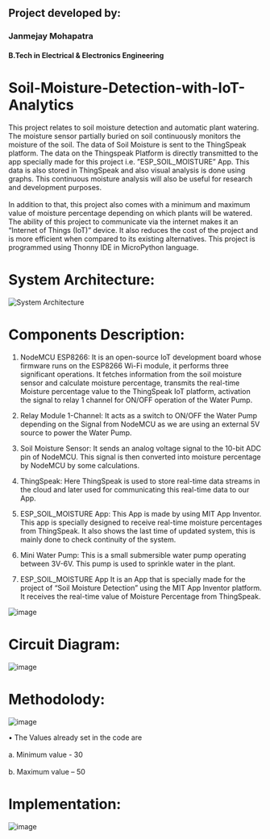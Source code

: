 

## Project developed by:          
### Janmejay Mohapatra 
#### B.Tech in Electrical & Electronics Engineering


# Soil-Moisture-Detection-with-IoT-Analytics



<p1>This project relates to soil moisture detection and automatic plant watering. The moisture sensor partially buried on soil continuously monitors the moisture of the soil. The data of Soil Moisture is sent to the ThingSpeak platform. The data on the Thingspeak Platform is directly transmitted to the app specially made for this project i.e. ”ESP_SOIL_MOISTURE” App. This data is also stored in ThingSpeak and also visual analysis is done using graphs. This continuous moisture analysis will also be useful for research and development purposes.</p1><br></br>
In addition to that, this project also comes with a minimum and maximum value of moisture percentage depending on which plants will be watered. The ability of this project to communicate via the internet makes it an “Internet of Things (IoT)” device. It also reduces the cost of the project and is more efficient when compared to its existing alternatives. This project is programmed using Thonny IDE in MicroPython language.

# System Architecture:

![System Architecture ](https://user-images.githubusercontent.com/89799094/150679374-bc27e68a-8822-43f1-a82a-c61179ca8826.png)



# Components Description:

1)	NodeMCU ESP8266: It is an open-source IoT development board whose firmware runs on the ESP8266 Wi-Fi module, it performs three significant operations. It fetches information from the soil moisture sensor and calculate moisture percentage, transmits the real-time Moisture percentage value to the ThingSpeak IoT platform, activation the signal to relay 1 channel for ON/OFF operation of the Water Pump.


2)	Relay Module 1-Channel: It acts as a switch to ON/OFF the Water Pump depending on the Signal from NodeMCU as we are using an external 5V source to power the Water Pump.


3)	Soil Moisture Sensor: It sends an analog voltage signal to the 10-bit ADC pin of NodeMCU. This signal is then converted into moisture percentage by NodeMCU by some calculations.


4)	ThingSpeak: Here ThingSpeak is used to store real-time data streams in the cloud and later used for communicating this real-time data to our App.


5)	ESP_SOIL_MOISTURE App: This App is made by using MIT App Inventor. This app is specially designed to receive real-time moisture percentages from ThingSpeak. It also shows the last time of updated system, this is mainly done to check continuity of the system.


6)	Mini Water Pump: This is a small submersible water pump operating between 3V-6V. This pump is used to sprinkle water in the plant.


7)	ESP_SOIL_MOISTURE App 
It is an App that is specially made for the project of  “Soil Moisture Detection” using the MIT App Inventor platform. It receives the real-time value of Moisture Percentage from ThingSpeak.




![image](https://user-images.githubusercontent.com/89799094/150679666-609e6aab-04e0-4c51-9cab-69472fd4b31e.png)







# Circuit Diagram:
![image](https://user-images.githubusercontent.com/89799094/150679465-1fda26d4-2d7e-4bc4-b231-56a2e81e6b9b.png)








# Methodolody:



![image](https://user-images.githubusercontent.com/89799094/150679699-60c7476d-c2e0-4f65-b66e-6499ae0aac3b.png)



•	The Values already set in the code are
<br></br>
a.	Minimum value - 30
<br></br>
b.	Maximum value – 50




# Implementation:




![image](https://user-images.githubusercontent.com/89799094/150679744-f146b945-dac4-478b-9d38-6830d1852840.png)




